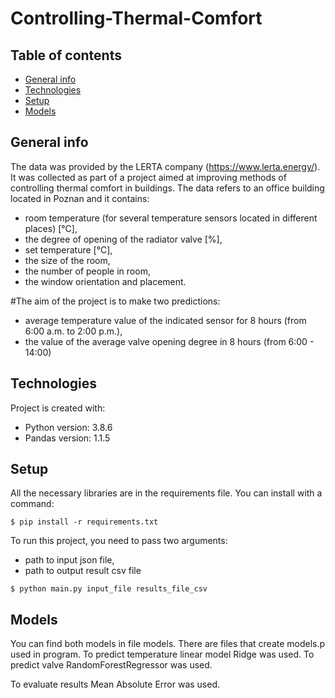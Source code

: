 # Controlling-Thermal-Comfort

## Table of contents
* [General info](#general-info)
* [Technologies](#technologies)
* [Setup](#setup)
* [Models](#models)

## General info
The data was provided by the LERTA company (https://www.lerta.energy/).
It was collected as part of a project aimed at improving methods of controlling thermal comfort in buildings.
The data refers to an office building located in Poznan and it contains:
- room temperature (for several temperature sensors located in different places) [°C],
- the degree of opening of the radiator valve [%],
- set temperature [°C],
- the size of the room,
- the number of people in room,
- the window orientation and placement.

#The aim of the project is to make two predictions:
- average temperature value of the indicated sensor for 8 hours (from 6:00 a.m. to 2:00 p.m.),
- the value of the average valve opening degree in 8 hours (from 6:00 - 14:00)


## Technologies
Project is created with:
* Python version: 3.8.6
* Pandas version: 1.1.5
	
## Setup
All the necessary libraries are in the requirements file. You can install with a command:

```
$ pip install -r requirements.txt
```

To run this project, you need to pass two arguments:
 - path to input json file,
 - path to output result csv file

```
$ python main.py input_file results_file_csv
```
## Models
You can find both models in file models. There are files that create models.p used in program.
To predict temperature linear model Ridge was used.
To predict valve RandomForestRegressor was used.

To evaluate results Mean Absolute Error was used.

